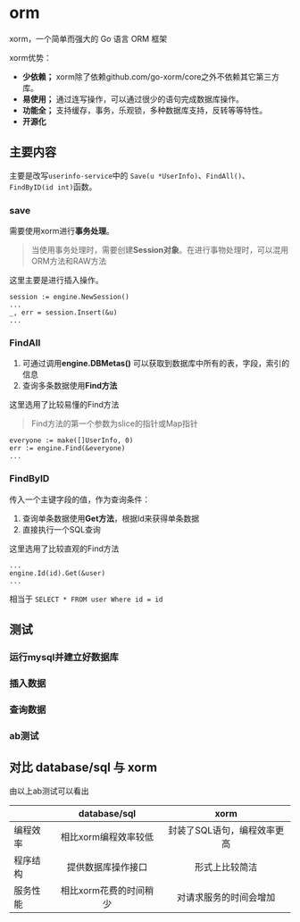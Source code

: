 # orm
xorm，一个简单而强大的 Go 语言 ORM 框架

xorm优势：

* **少依赖；**
xorm除了依赖github.com/go-xorm/core之外不依赖其它第三方库。
* **易使用；** 
通过连写操作，可以通过很少的语句完成数据库操作。 
* **功能全；**
支持缓存，事务，乐观锁，多种数据库支持，反转等等特性。 
* **开源化**


## 主要内容

主要是改写`userinfo-service`中的 `Save(u *UserInfo)`、`FindAll()`、`FindByID(id int)`函数。

### save
需要使用xorm进行**事务处理**。

> 当使用事务处理时，需要创建**Session对象**。在进行事物处理时，可以混用ORM方法和RAW方法

这里主要是进行插入操作。

```
session := engine.NewSession()
...
_, err = session.Insert(&u)
...
```

### FindAll
1. 可通过调用**engine.DBMetas()** 可以获取到数据库中所有的表，字段，索引的信息
2. 查询多条数据使用**Find方法**

这里选用了比较易懂的Find方法

> Find方法的第一个参数为slice的指针或Map指针

```
everyone := make([]UserInfo, 0)
err := engine.Find(&everyone)
...
```

### FindByID
传入一个主键字段的值，作为查询条件：
1. 查询单条数据使用**Get方法**，根据Id来获得单条数据
2. 直接执行一个SQL查询

这里选用了比较直观的Find方法

```
...
engine.Id(id).Get(&user)
...
```

相当于 `SELECT * FROM user Where id = id`

## 测试
### 运行mysql并建立好数据库


### 插入数据


### 查询数据


### ab测试



## 对比 database/sql 与 xorm 

由以上ab测试可以看出

| |database/sql|xorm
|--|:--:|:--:|
|编程效率|相比xorm编程效率较低 |封装了SQL语句，编程效率更高 |
|程序结构|提供数据库操作接口|形式上比较简洁 |
|服务性能|相比xorm花费的时间稍少 |对请求服务的时间会增加 |
